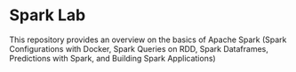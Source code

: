 # Spark Lab
This repository provides an overview on the basics of Apache Spark (Spark Configurations with Docker, Spark Queries on RDD, Spark Dataframes, Predictions with Spark, and Building Spark Applications) 
